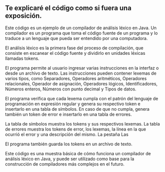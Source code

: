 ## Te explicaré el código como si fuera una exposición.

Este código es un ejemplo de un compilador de análisis léxico en Java. Un compilador es un programa que toma el código fuente de un programa y lo traduce a un lenguaje que pueda ser entendido por una computadora.

El análisis léxico es la primera fase del proceso de compilación, que consiste en escanear el código fuente y dividirlo en unidades léxicas llamadas tokens.

El programa permite al usuario ingresar varias instrucciones en la interfaz o desde un archivo de texto. Las instrucciones pueden contener lexemas de varios tipos, como Separadores, Operadores aritméticos, Operadores relacionales, Operador de asignación, Operadores lógicos, Identificadores, Números enteros, Números con punto decimal y Tipos de datos.

El programa verifica que cada lexema cumpla con el patrón del lenguaje de programación en expresión regular y genera su respectivo token e insertarlo en una tabla de símbolos. En caso de que no cumpla, genera también un token de error e insertarlo en una tabla de errores.

La tabla de símbolos muestra los tokens y sus respectivos lexemas. La tabla de errores muestra los tokens de error, los lexemas, la línea en la que ocurrió el error y una descripción del mismo. La pestaña Las

El programa también guarda los tokens en un archivo de texto.

Este código es una muestra básica de cómo funciona un compilador de análisis léxico en Java, y puede ser utilizado como base para la construcción de compiladores más complejos en el futuro.
